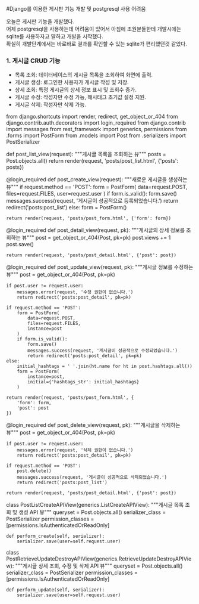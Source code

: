 #Django를 이용한 게시판 기능 개발 및 postgresql 사용 어려움

오늘은 게시판 기능을 개발했다.   
어제 postgresql을 사용하는데 어려움이 있어서 아침에 조원분들한테 개발시에는 sqlite를 사용하자고 말하고 개발을 시작했다.   
확실히 개발단계에서는 바로바로 결과를 확인할 수 있는 sqlite가 편리했던것 같았다.



### 1. 게시글 CRUD 기능
- 목록 조회: 데이터베이스의 게시글 목록을 조회하여 화면에 출력.
- 게시글 생성: 로그인한 사용자가 게시글 작성 및 저장.
- 상세 조회: 특정 게시글의 상세 정보 표시 및 조회수 증가.
- 게시글 수정: 작성자만 수정 가능, 해시태그 초기값 설정 지원.
- 게시글 삭제: 작성자만 삭제 가능.


from django.shortcuts import render, redirect, get_object_or_404
from django.contrib.auth.decorators import login_required
from django.contrib import messages
from rest_framework import generics, permissions
from .forms import PostForm
from .models import Post
from .serializers import PostSerializer


def post_list_view(request):
    """게시글 목록을 조회하는 뷰"""
    posts = Post.objects.all()
    return render(request, 'posts/post_list.html', {'posts': posts})


@login_required
def post_create_view(request):
    """새로운 게시글을 생성하는 뷰"""
    if request.method == 'POST':
        form = PostForm(
            data=request.POST,
            files=request.FILES,
            user=request.user
        )
        if form.is_valid():
            form.save()
            messages.success(request, '게시글이 성공적으로 등록되었습니다.')
            return redirect('posts:post_list')
    else:
        form = PostForm()
    
    return render(request, 'posts/post_form.html', {'form': form})


@login_required
def post_detail_view(request, pk):
    """게시글의 상세 정보를 조회하는 뷰"""
    post = get_object_or_404(Post, pk=pk)
    post.views += 1
    post.save()
    
    return render(request, 'posts/post_detail.html', {'post': post})


@login_required
def post_update_view(request, pk):
    """게시글 정보를 수정하는 뷰"""
    post = get_object_or_404(Post, pk=pk)
    
    if post.user != request.user:
        messages.error(request, '수정 권한이 없습니다.')
        return redirect('posts:post_detail', pk=pk)

    if request.method == 'POST':
        form = PostForm(
            data=request.POST,
            files=request.FILES,
            instance=post
        )
        if form.is_valid():
            form.save()
            messages.success(request, '게시글이 성공적으로 수정되었습니다.')
            return redirect('posts:post_detail', pk=pk)
    else:
        initial_hashtags = ' '.join(ht.name for ht in post.hashtags.all())
        form = PostForm(
            instance=post,
            initial={'hashtags_str': initial_hashtags}
        )

    return render(request, 'posts/post_form.html', {
        'form': form,
        'post': post
    })


@login_required
def post_delete_view(request, pk):
    """게시글을 삭제하는 뷰"""
    post = get_object_or_404(Post, pk=pk)
    
    if post.user != request.user:
        messages.error(request, '삭제 권한이 없습니다.')
        return redirect('posts:post_detail', pk=pk)
    
    if request.method == 'POST':
        post.delete()
        messages.success(request, '게시글이 성공적으로 삭제되었습니다.')
        return redirect('posts:post_list')
    
    return render(request, 'posts/post_detail.html', {'post': post})


class PostListCreateAPIView(generics.ListCreateAPIView):
    """게시글 목록 조회 및 생성 API 뷰"""
    queryset = Post.objects.all()
    serializer_class = PostSerializer
    permission_classes = [permissions.IsAuthenticatedOrReadOnly]

    def perform_create(self, serializer):
        serializer.save(user=self.request.user)


class PostRetrieveUpdateDestroyAPIView(generics.RetrieveUpdateDestroyAPIView):
    """게시글 상세 조회, 수정 및 삭제 API 뷰"""
    queryset = Post.objects.all()
    serializer_class = PostSerializer
    permission_classes = [permissions.IsAuthenticatedOrReadOnly]

    def perform_update(self, serializer):
        serializer.save(user=self.request.user)
